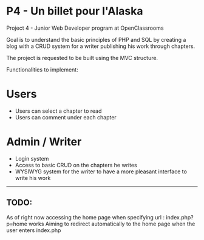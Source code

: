 # P4 - Un billet pour l'Alaska
Project 4 - Junior Web Developer program at OpenClassrooms

Goal is to understand the basic principles of PHP and SQL by creating a blog with a CRUD system for a writer publishing his work through chapters.

The project is requested to be built using the MVC structure.

Functionalities to implement:

# Users
- Users can select a chapter to read
- Users can comment under each chapter

# Admin / Writer
- Login system
- Access to basic CRUD on the chapters he writes
- WYSIWYG system for the writer to have a more pleasant interface to write his work

***

TODO:
--

As of right now accessing the home page when specifying url : index.php?p=home works
Aiming to redirect automatically to the home page when the user enters index.php